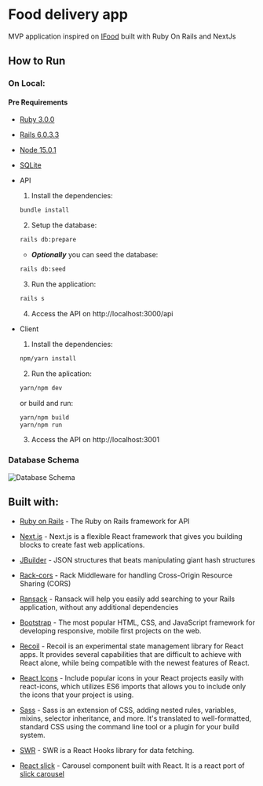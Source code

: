 # Food delivery app

MVP application inspired on [IFood](https://www.ifood.com.br/) built with Ruby On Rails and NextJs

## How to Run

### On Local:

#### Pre Requirements

- [Ruby 3.0.0](https://www.ruby-lang.org/en/news/2020/12/25/ruby-3-0-0-released/)
- [Rails 6.0.3.3](https://rubygems.org/gems/rails/versions/6.0.3.3)
- [Node 15.0.1](https://nodejs.org/en/blog/release/v15.0.1)
- [SQLite](https://www.sqlite.org/index.html)

- API
  1. Install the dependencies:
  ```bash
  bundle install
  ```

  2. Setup the database:
  ```bash
  rails db:prepare
  ```

   - ***Optionally*** you can seed the database:
    ```bash
    rails db:seed
    ```

  3. Run the application:
  ```bash
  rails s
  ```

  4. Access the API on http://localhost:3000/api

- Client
  1. Install the dependencies:
  ```bash
  npm/yarn install
  ```
  2. Run the aplication:
   ```bash
  yarn/npm dev
  ```
    or build and run:
     ```bash
  yarn/npm build
  yarn/npm run
  ```
  3. Access the API on http://localhost:3001

### Database Schema

![Database Schema](./api/public/documentation/db-schema.png)

## Built with:

* [Ruby on Rails](http://www.dropwizard.io/1.0.2/docs/) - The Ruby on Rails framework for API

* [Next.js](https://github.com/vercel/next.js/) - Next.js is a flexible React framework that gives you building blocks to create fast web applications.

* [JBuilder](https://github.com/rails/jbuilder/blob/master/README.md) - JSON structures that beats manipulating giant hash structures

* [Rack-cors](https://github.com/cyu/rack-cors) - Rack Middleware for handling Cross-Origin Resource Sharing (CORS)

* [Ransack](https://github.com/activerecord-hackery/ransack) - Ransack will help you easily add searching to your Rails application, without any additional dependencies

* [Bootstrap](https://github.com/twbs/bootstrap) - The most popular HTML, CSS, and JavaScript framework for developing responsive, mobile first projects on the web.

* [Recoil](https://github.com/facebookexperimental/Recoil) - Recoil is an experimental state management library for React apps. It provides several capabilities that are difficult to achieve with React alone, while being compatible with the newest features of React.

* [React Icons](https://github.com/react-icons/react-icons) - Include popular icons in your React projects easily with react-icons, which utilizes ES6 imports that allows you to include only the icons that your project is using.

* [Sass](https://github.com/sass/sass) - Sass is an extension of CSS, adding nested rules, variables, mixins, selector inheritance, and more. It's translated to well-formatted, standard CSS using the command line tool or a plugin for your build system.

* [SWR](https://github.com/vercel/swr) - SWR is a React Hooks library for data fetching.

* [React slick](https://github.com/akiran/react-slick) - Carousel component built with React. It is a react port of [slick carousel](http://kenwheeler.github.io/slick/)

